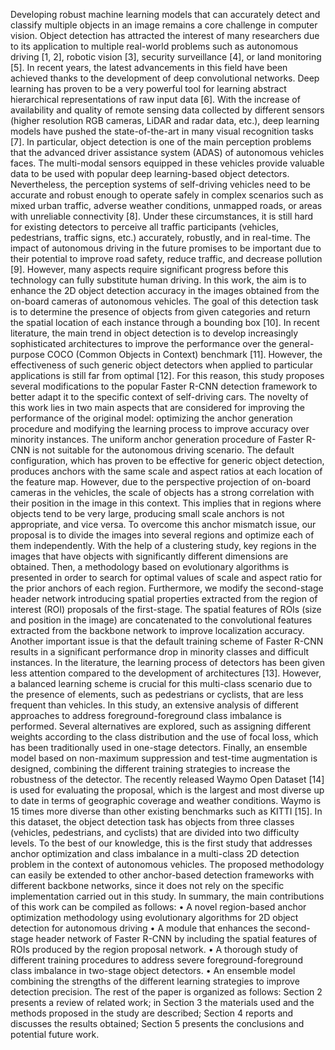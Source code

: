Developing robust machine learning models that can accurately detect and classify multiple objects in an image
remains a core challenge in computer vision. Object detection has attracted the interest of many researchers due
to its application to multiple real-world problems such as autonomous driving [1, 2], robotic vision [3], security
surveillance [4], or land monitoring [5]. In recent years, the latest advancements in this field have been achieved
thanks to the development of deep convolutional networks. Deep learning has proven to be a very powerful tool for
learning abstract hierarchical representations of raw input data [6]. With the increase of availability and quality of
remote sensing data collected by different sensors (higher resolution RGB cameras, LiDAR and radar data, etc.), deep
learning models have pushed the state-of-the-art in many visual recognition tasks [7].
In particular, object detection is one of the main perception problems that the advanced driver assistance system
(ADAS) of autonomous vehicles faces. The multi-modal sensors equipped in these vehicles provide valuable data
to be used with popular deep learning-based object detectors. Nevertheless, the perception systems of self-driving
vehicles need to be accurate and robust enough to operate safely in complex scenarios such as mixed urban traffic,
adverse weather conditions, unmapped roads, or areas with unreliable connectivity [8]. Under these circumstances, it
is still hard for existing detectors to perceive all traffic participants (vehicles, pedestrians, traffic signs, etc.) accurately,
robustly, and in real-time. The impact of autonomous driving in the future promises to be important due to their
potential to improve road safety, reduce traffic, and decrease pollution [9]. However, many aspects require significant
progress before this technology can fully substitute human driving.
In this work, the aim is to enhance the 2D object detection accuracy in the images obtained from the on-board
cameras of autonomous vehicles. The goal of this detection task is to determine the presence of objects from given
categories and return the spatial location of each instance through a bounding box [10]. In recent literature, the main
trend in object detection is to develop increasingly sophisticated architectures to improve the performance over the
general-purpose COCO (Common Objects in Context) benchmark [11]. However, the effectiveness of such generic
object detectors when applied to particular applications is still far from optimal [12]. For this reason, this study
proposes several modifications to the popular Faster R-CNN detection framework to better adapt it to the specific
context of self-driving cars. The novelty of this work lies in two main aspects that are considered for improving the
performance of the original model: optimizing the anchor generation procedure and modifying the learning process
to improve accuracy over minority instances.
The uniform anchor generation procedure of Faster R-CNN is not suitable for the autonomous driving scenario.
The default configuration, which has proven to be effective for generic object detection, produces anchors with the
same scale and aspect ratios at each location of the feature map. However, due to the perspective projection of
on-board cameras in the vehicles, the scale of objects has a strong correlation with their position in the image in
this context. This implies that in regions where objects tend to be very large, producing small scale anchors is not
appropriate, and vice versa. To overcome this anchor mismatch issue, our proposal is to divide the images into several
regions and optimize each of them independently. With the help of a clustering study, key regions in the images
that have objects with significantly different dimensions are obtained. Then, a methodology based on evolutionary
algorithms is presented in order to search for optimal values of scale and aspect ratio for the prior anchors of each
region. Furthermore, we modify the second-stage header network introducing spatial properties extracted from the
region of interest (ROI) proposals of the first-stage. The spatial features of ROIs (size and position in the image) are
concatenated to the convolutional features extracted from the backbone network to improve localization accuracy.
Another important issue is that the default training scheme of Faster R-CNN results in a significant performance
drop in minority classes and difficult instances. In the literature, the learning process of detectors has been given
less attention compared to the development of architectures [13]. However, a balanced learning scheme is crucial for
this multi-class scenario due to the presence of elements, such as pedestrians or cyclists, that are less frequent than
vehicles. In this study, an extensive analysis of different approaches to address foreground-foreground class imbalance
is performed. Several alternatives are explored, such as assigning different weights according to the class distribution
and the use of focal loss, which has been traditionally used in one-stage detectors. Finally, an ensemble model based
on non-maximum suppression and test-time augmentation is designed, combining the different training strategies to
increase the robustness of the detector.
The recently released Waymo Open Dataset [14] is used for evaluating the proposal, which is the largest and most
diverse up to date in terms of geographic coverage and weather conditions. Waymo is 15 times more diverse than
other existing benchmarks such as KITTI [15]. In this dataset, the object detection task has objects from three classes
(vehicles, pedestrians, and cyclists) that are divided into two difficulty levels. To the best of our knowledge, this is
the first study that addresses anchor optimization and class imbalance in a multi-class 2D detection problem in the
context of autonomous vehicles. The proposed methodology can easily be extended to other anchor-based detection
frameworks with different backbone networks, since it does not rely on the specific implementation carried out in this
study.
In summary, the main contributions of this work can be compiled as follows:
• A novel region-based anchor optimization methodology using evolutionary algorithms for 2D object detection
for autonomous driving
• A module that enhances the second-stage header network of Faster R-CNN by including the spatial features of
ROIs produced by the region proposal network.
• A thorough study of different training procedures to address severe foreground-foreground class imbalance in
two-stage object detectors.
• An ensemble model combining the strengths of the different learning strategies to improve detection precision.
The rest of the paper is organized as follows: Section 2 presents a review of related work; in Section 3 the materials
used and the methods proposed in the study are described; Section 4 reports and discusses the results obtained; Section
5 presents the conclusions and potential future work.
